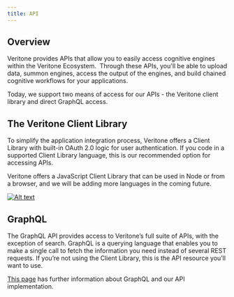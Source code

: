```yaml
---
title: API
---
```


## Overview

Veritone provides APIs that allow you to easily access cognitive engines within the Veritone Ecosystem.  Through these APIs, you'll be able to upload data, summon engines, access the output of the engines, and build chained cognitive workflows for your applications.

Today, we support two means of access for our APIs - the Veritone client library and direct GraphQL access.  

## The Veritone Client Library
To simplify the application integration process, Veritone offers a Client Library with built-in OAuth 2.0 logic for user authentication. If you code in a supported Client Library language, this is our recommended option for accessing APIs.

Veritone offers a JavaScript Client Library that can be used in Node or from a browser, and we will be adding more languages in the coming future.

[![Alt text](https://img.youtube.com/vi/VID/0.jpg)](https://www.youtube.com/watch?v=VID)

## GraphQL
The GraphQL API provides access to Veritone’s full suite of APIs, with the exception of search. GraphQL is a querying language that enables you to make a single call to fetch the information you need instead of several REST requests. If you’re not using the Client Library, this is the API resource you’ll want to use.

[This page](graphql) has further information about GraphQL and our API implementation.

